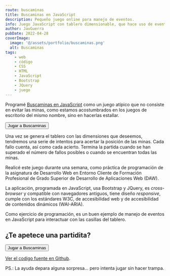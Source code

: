 ```yaml
---
route: buscaminas
title: Buscaminas en JavaScript
description: Pequeño juego online para manejo de eventos.
info: Juego JavaScript con tablero dimensionable, que hace uso de eventos, emplea JQuery y Bootstrap, y soporta navegadores antiguos.
author: JavGuerra
pubDate: 2022-04-28
coverImage:
  image: '@/assets/portfolio/buscaminas.png'
  alt: Buscaminas
tags:
    - web
    - código
    - CSS
    - HTML
    - JavaScript
    - Bootstrap
    - JQuery
    - juego
---
```

Programé [Buscaminas en JavaScript](https://javguerra.github.io/BuscaminasJS/index.html) como un juego atípico que no consiste en evitar las minas, como estamos acostumbrados en los juegos de escritorio del mismo nombre, sino en hacerlas estallar.

[<button>Jugar a Buscaminas</button>](https://javguerra.github.io/BuscaminasJS/index.html)

Una vez se genera el tablero con las dimensiones que deseemos, tendremos una serie de intentos para acertar la posición de las minas. Cada fallo cuenta, así como cada acierto. Termina la partida cuando se han superado el número de fallos posibles o cuando se encuentran todas las minas.

Realicé este juego durante una semana, como práctica de programación de la asignatura de Desarrollo Web en Entorno Cliente de Formación Profesional de Grado Superior de Desarrollo de Aplicaciones Web (DAW).

La aplicación, programada en JavaScript, usa Bootstrap y JQuery, es _cross-browser_ y compatible con navegadores antiguos, tiene diseño _responsive_, cumple con los estándares W3C, de accesibilidad web y de accesibilidad de contenidos dinámicos (WAI-ARIA).

Como ejercicio de programación, es un buen ejemplo de manejo de eventos en JavaScript para interactuar con las casillas del tablero.

## ¿Te apetece una partidita?

[<button>Jugar a Buscaminas</button>](https://javguerra.github.io/BuscaminasJS/index.html)  

[Ver el codigo fuente en Github](https://github.com/JavGuerra/BuscaminasJS).  

PS.: La ayuda depara alguna sorpresa... pero intenta jugar sin hacer trampa.

